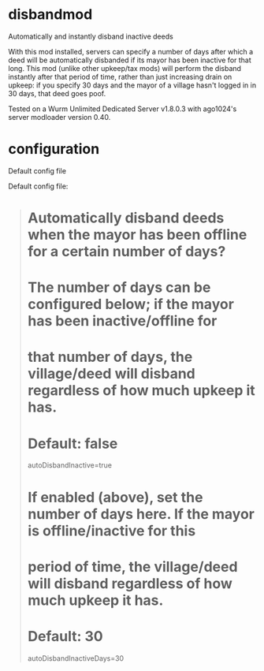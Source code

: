 # disbandmod
Automatically and instantly disband inactive deeds

With this mod installed, servers can specify a number of days after which a deed will be automatically disbanded if its mayor has been inactive for that long. This mod (unlike other upkeep/tax mods) will perform the disband instantly after that period of time, rather than just increasing drain on upkeep: if you specify 30 days and the mayor of a village hasn't logged in in 30 days, that deed goes poof.

Tested on a Wurm Unlimited Dedicated Server v1.8.0.3 with ago1024's server modloader version 0.40.

# configuration
Default config file

Default config file:

> # Automatically disband deeds when the mayor has been offline for a certain number of days?
> # The number of days can be configured below; if the mayor has been inactive/offline for
> # that number of days, the village/deed will disband regardless of how much upkeep it has.
> # Default: false
> autoDisbandInactive=true
>
> # If enabled (above), set the number of days here. If the mayor is offline/inactive for this
> # period of time, the village/deed will disband regardless of how much upkeep it has.
> # Default: 30
> autoDisbandInactiveDays=30
>

